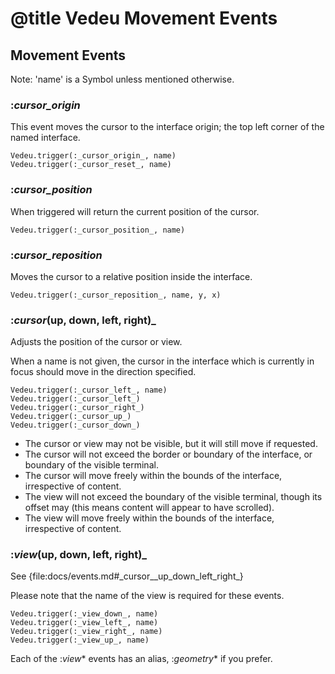 # @title Vedeu Movement Events

## Movement Events

Note: 'name' is a Symbol unless mentioned otherwise.

### :_cursor_origin_
This event moves the cursor to the interface origin; the top left
corner of the named interface.

    Vedeu.trigger(:_cursor_origin_, name)
    Vedeu.trigger(:_cursor_reset_, name)

### :_cursor_position_
When triggered will return the current position of the cursor.

    Vedeu.trigger(:_cursor_position_, name)

### :_cursor_reposition_
Moves the cursor to a relative position inside the interface.

    Vedeu.trigger(:_cursor_reposition_, name, y, x)

### :_cursor_(up, down, left, right)_
Adjusts the position of the cursor or view.

When a name is not given, the cursor in the interface which is
currently in focus should move in the direction specified.

    Vedeu.trigger(:_cursor_left_, name)
    Vedeu.trigger(:_cursor_left_)
    Vedeu.trigger(:_cursor_right_)
    Vedeu.trigger(:_cursor_up_)
    Vedeu.trigger(:_cursor_down_)

- The cursor or view may not be visible, but it will still move if
  requested.
- The cursor will not exceed the border or boundary of the interface,
  or boundary of the visible terminal.
- The cursor will move freely within the bounds of the interface,
  irrespective of content.
- The view will not exceed the boundary of the visible terminal,
  though its offset may (this means content will appear to have
  scrolled).
- The view will move freely within the bounds of the interface,
  irrespective of content.

### :_view_(up, down, left, right)_

See {file:docs/events.md#\_cursor__up_down_left_right_}

Please note that the name of the view is required for these events.

    Vedeu.trigger(:_view_down_, name)
    Vedeu.trigger(:_view_left_, name)
    Vedeu.trigger(:_view_right_, name)
    Vedeu.trigger(:_view_up_, name)

Each of the :_view_* events has an alias, :_geometry_* if you prefer.
